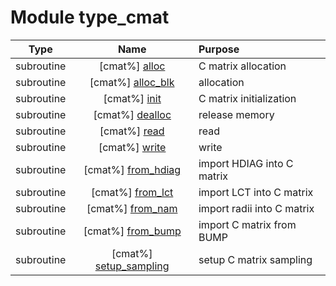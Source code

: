 # Module type_cmat

| Type | Name | Purpose |
| :--: | :--: | :---------- |
| subroutine | [cmat%] [alloc](https://github.com/JCSDA/saber/src/bump/type_cmat.F90#L58) | C matrix allocation |
| subroutine | [cmat%] [alloc_blk](https://github.com/JCSDA/saber/src/bump/type_cmat.F90#L87) | allocation |
| subroutine | [cmat%] [init](https://github.com/JCSDA/saber/src/bump/type_cmat.F90#L117) | C matrix initialization |
| subroutine | [cmat%] [dealloc](https://github.com/JCSDA/saber/src/bump/type_cmat.F90#L145) | release memory |
| subroutine | [cmat%] [read](https://github.com/JCSDA/saber/src/bump/type_cmat.F90#L172) | read |
| subroutine | [cmat%] [write](https://github.com/JCSDA/saber/src/bump/type_cmat.F90#L266) | write |
| subroutine | [cmat%] [from_hdiag](https://github.com/JCSDA/saber/src/bump/type_cmat.F90#L346) | import HDIAG into C matrix |
| subroutine | [cmat%] [from_lct](https://github.com/JCSDA/saber/src/bump/type_cmat.F90#L572) | import LCT into C matrix |
| subroutine | [cmat%] [from_nam](https://github.com/JCSDA/saber/src/bump/type_cmat.F90#L650) | import radii into C matrix |
| subroutine | [cmat%] [from_bump](https://github.com/JCSDA/saber/src/bump/type_cmat.F90#L714) | import C matrix from BUMP |
| subroutine | [cmat%] [setup_sampling](https://github.com/JCSDA/saber/src/bump/type_cmat.F90#L822) | setup C matrix sampling |
